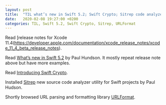 ```yaml
---
layout: post
title:  "TIL what’s new in Swift 5.2; Swift Crypto; Sitrep code analyzer utility; URLFormat library"
date:   2020-02-08 19:27:00 +0200
categories: TIL, Swift 5.2, Swift Crypto, Sitrep, URLFormat
---
```

Read [release notes for Xcode 11.4(https://developer.apple.com/documentation/xcode_release_notes/xcode_11_4_beta_release_notes).

Read [What’s new in Swift 5.2](https://www.hackingwithswift.com/articles/212/whats-new-in-swift-5-2) by Paul Hundson. It mostly repeat release note above but have more examples.

Read [Introducing Swift Crypto](https://swift.org/blog/crypto).

Installed [Sitrep](https://github.com/twostraws/Sitrep) new source code analyzer utility for Swift projects by Paul Hudson.

Shortly browsed URL parsing and formatting library [URLFormat](https://github.com/ilyapuchka/URLFormat).
